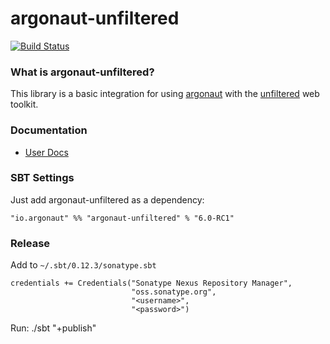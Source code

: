# argonaut-unfiltered

[![Build Status](https://travis-ci.org/argonaut-io/argonaut-unfiltered.png)](https://travis-ci.org/argonaut-io/argonaut-unfiltered)

### What is argonaut-unfiltered?

This library is a basic integration for using [argonaut](http://argonaut.io) with the
[unfiltered](http://unfiltered.ws) web toolkit.

### Documentation

* [User Docs](http://argonaut.io/doc/integration/)

### SBT Settings

Just add argonaut-unfiltered as a dependency:

    "io.argonaut" %% "argonaut-unfiltered" % "6.0-RC1"


### Release

Add to `~/.sbt/0.12.3/sonatype.sbt`


    credentials += Credentials("Sonatype Nexus Repository Manager",
                               "oss.sonatype.org",
                               "<username>",
                               "<password>")


Run:
    ./sbt "+publish"
